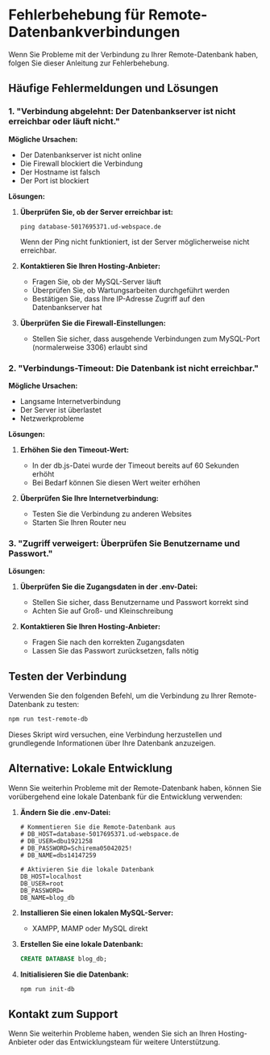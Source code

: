 # Fehlerbehebung für Remote-Datenbankverbindungen

Wenn Sie Probleme mit der Verbindung zu Ihrer Remote-Datenbank haben, folgen Sie dieser Anleitung zur Fehlerbehebung.

## Häufige Fehlermeldungen und Lösungen

### 1. "Verbindung abgelehnt: Der Datenbankserver ist nicht erreichbar oder läuft nicht."

**Mögliche Ursachen:**
- Der Datenbankserver ist nicht online
- Die Firewall blockiert die Verbindung
- Der Hostname ist falsch
- Der Port ist blockiert

**Lösungen:**

1. **Überprüfen Sie, ob der Server erreichbar ist:**
   ```
   ping database-5017695371.ud-webspace.de
   ```
   Wenn der Ping nicht funktioniert, ist der Server möglicherweise nicht erreichbar.

2. **Kontaktieren Sie Ihren Hosting-Anbieter:**
   - Fragen Sie, ob der MySQL-Server läuft
   - Überprüfen Sie, ob Wartungsarbeiten durchgeführt werden
   - Bestätigen Sie, dass Ihre IP-Adresse Zugriff auf den Datenbankserver hat

3. **Überprüfen Sie die Firewall-Einstellungen:**
   - Stellen Sie sicher, dass ausgehende Verbindungen zum MySQL-Port (normalerweise 3306) erlaubt sind

### 2. "Verbindungs-Timeout: Die Datenbank ist nicht erreichbar."

**Mögliche Ursachen:**
- Langsame Internetverbindung
- Der Server ist überlastet
- Netzwerkprobleme

**Lösungen:**

1. **Erhöhen Sie den Timeout-Wert:**
   - In der db.js-Datei wurde der Timeout bereits auf 60 Sekunden erhöht
   - Bei Bedarf können Sie diesen Wert weiter erhöhen

2. **Überprüfen Sie Ihre Internetverbindung:**
   - Testen Sie die Verbindung zu anderen Websites
   - Starten Sie Ihren Router neu

### 3. "Zugriff verweigert: Überprüfen Sie Benutzername und Passwort."

**Lösungen:**

1. **Überprüfen Sie die Zugangsdaten in der .env-Datei:**
   - Stellen Sie sicher, dass Benutzername und Passwort korrekt sind
   - Achten Sie auf Groß- und Kleinschreibung

2. **Kontaktieren Sie Ihren Hosting-Anbieter:**
   - Fragen Sie nach den korrekten Zugangsdaten
   - Lassen Sie das Passwort zurücksetzen, falls nötig

## Testen der Verbindung

Verwenden Sie den folgenden Befehl, um die Verbindung zu Ihrer Remote-Datenbank zu testen:

```bash
npm run test-remote-db
```

Dieses Skript wird versuchen, eine Verbindung herzustellen und grundlegende Informationen über Ihre Datenbank anzuzeigen.

## Alternative: Lokale Entwicklung

Wenn Sie weiterhin Probleme mit der Remote-Datenbank haben, können Sie vorübergehend eine lokale Datenbank für die Entwicklung verwenden:

1. **Ändern Sie die .env-Datei:**
   ```
   # Kommentieren Sie die Remote-Datenbank aus
   # DB_HOST=database-5017695371.ud-webspace.de
   # DB_USER=dbu1921258
   # DB_PASSWORD=Schirema05042025!
   # DB_NAME=dbs14147259

   # Aktivieren Sie die lokale Datenbank
   DB_HOST=localhost
   DB_USER=root
   DB_PASSWORD=
   DB_NAME=blog_db
   ```

2. **Installieren Sie einen lokalen MySQL-Server:**
   - XAMPP, MAMP oder MySQL direkt

3. **Erstellen Sie eine lokale Datenbank:**
   ```sql
   CREATE DATABASE blog_db;
   ```

4. **Initialisieren Sie die Datenbank:**
   ```bash
   npm run init-db
   ```

## Kontakt zum Support

Wenn Sie weiterhin Probleme haben, wenden Sie sich an Ihren Hosting-Anbieter oder das Entwicklungsteam für weitere Unterstützung.